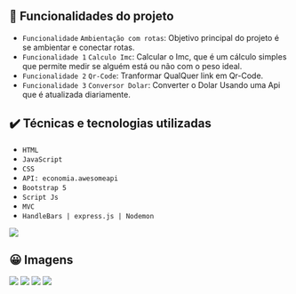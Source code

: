 ## 🔨 Funcionalidades do projeto

- `Funcionalidade` `Ambientação com rotas`: Objetivo principal do projeto é se ambientar e conectar rotas.
- `Funcionalidade 1` `Calculo Imc`: Calcular o Imc, que é um cálculo simples que permite medir se alguém está ou não com o peso ideal.
- `Funcionalidade 2` `Qr-Code`: Tranformar QualQuer link em Qr-Code.
- `Funcionalidade 3` `Conversor Dolar`: Converter o Dolar Usando uma Api que é atualizada diariamente.

## ✔️ Técnicas e tecnologias utilizadas

- ``HTML``
- ``JavaScript``
- ``CSS``
- ``API: economia.awesomeapi ``
- ``Bootstrap 5``
- ``Script Js``
- ``MVC``
- ``HandleBars | express.js | Nodemon``

</section>
 </hr>
 <p aligh='center'>
<img src="http://img.shields.io/static/v1?label=STATUS&message=Em%20Processo&color=GREEN&style=for-the-badge"/>
</p>
</hr>

## 😀 Imagens
<section>
  <p>
    <img src="https://www.imagemhost.com.br/images/2023/04/30/index3em1.png"/>
    <img src="https://www.imagemhost.com.br/images/2023/04/30/conversor.png"/>
    <img src="https://www.imagemhost.com.br/images/2023/04/30/telaimc.png"/>
    <img src="https://www.imagemhost.com.br/images/2023/04/30/qrCode.png"/>
  </p>
</section>
